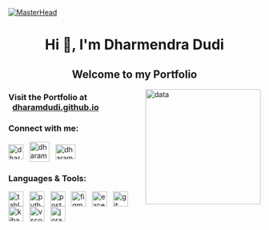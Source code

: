 [![MasterHead](https://64.media.tumblr.com/e208a7585ff89d79afbd355ad9351991/3f44fb481ccdf2ae-00/s1280x1920/5cf6aaf74177d6f3615b0a814e4acaf99e259d77.gifv)](https://dharamdudi.github.io)
<h1 align="center">Hi 👋, I'm Dharmendra Dudi<br> </h1>
<h2 align="center">Welcome to my Portfolio</h2>
<img align="right" alt="data" height="230" src="https://media4.giphy.com/media/v1.Y2lkPTc5MGI3NjExc2FseWwxeWI1bzJ5OGh2Z2Zqejd3dzR1d2IzamI2Mnk1bHB5OGFhNiZlcD12MV9pbnRlcm5hbF9naWZfYnlfaWQmY3Q9Zw/usXZmmgP9Z7kf39fnq/giphy.gif">

<h3>Visit the Portfolio at &nbsp;&nbsp;<a href="https://dharamdudi.github.io" target="blank">dharamdudi.github.io</a></h3> 


<h3 align="left">Connect with me:</h3>
<p align="left">
<a href="https://linkedin.com/in/dharamdudi" target="blank"><img align="center" src="https://raw.githubusercontent.com/rahuldkjain/github-profile-readme-generator/master/src/images/icons/Social/linked-in-alt.svg" alt="dharamdudi" height="30" width="30" ></a> &nbsp;
<a href="https://www.hackerrank.com/dharamdudi" target="blank"><img align="center" src="https://raw.githubusercontent.com/rahuldkjain/github-profile-readme-generator/master/src/images/icons/Social/hackerrank.svg" alt="dharamdudi" height="40" width="40" ></a> &nbsp;
<a href="https://www.leetcode.com/dharamdudi" target="blank"><img align="center" src="https://raw.githubusercontent.com/rahuldkjain/github-profile-readme-generator/master/src/images/icons/Social/leet-code.svg" alt="dharamdudi" height="30" width="40" ></a>
</p>

<h3 align="left">Languages & Tools:</h3>
<p align="left">
<a href="https://www.github.com/dharamdudi" ><img align="center" src="https://cdn.worldvectorlogo.com/logos/tableau-software.svg" alt="tableau" height="30" width="30" ></a> &nbsp;
<a href="https://www.github.com/dharamdudi" ><img align="center" src="https://cdn.worldvectorlogo.com/logos/python-5.svg" alt="python" height="30" width="30" ></a> &nbsp;
<a href="https://www.github.com/dharamdudi" "><img align="center" src="https://cdn.worldvectorlogo.com/logos/postgresql.svg" alt="postgresql" height="30" width="30" ></a> &nbsp;
<a href="https://www.github.com/dharamdudi" ><img align="center" src="https://www.vectorlogo.zone/logos/figma/figma-icon.svg" alt="figma" height="30" width="30" ></a> &nbsp;
<a href="https://www.github.com/dharamdudi" ><img align="center" src="https://cdn.worldvectorlogo.com/logos/excel-4.svg" alt="excel" height="30" width="30" ></a> &nbsp;
<a href="https://www.github.com/dharamdudi" ><img align="center" src="https://cdn.worldvectorlogo.com/logos/git-icon.svg" alt="git" height="30" width="30" ></a> &nbsp;
<a href="https://www.github.com/dharamdudi" ><img align="center" src="https://www.vectorlogo.zone/logos/elasticco_kibana/elasticco_kibana-icon.svg" alt="kibana" height="30" width="30" ></a> &nbsp;
<a href="https://www.github.com/dharamdudi" ><img align="center" src="https://cdn.worldvectorlogo.com/logos/visual-studio-code-1.svg" alt="vscode" height="30" width="30" ></a> &nbsp;
<a href="https://www.github.com/dharamdudi" "><img align="center" src="https://cdn.worldvectorlogo.com/logos/jira-3.svg" alt="jora" height="30" width="30" ></a> &nbsp;
</p>
